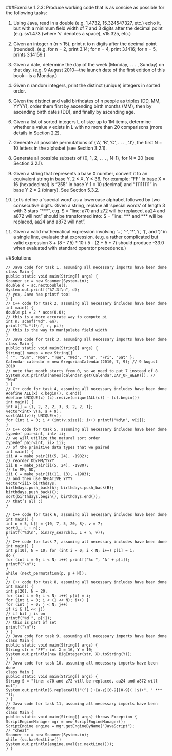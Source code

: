 ###Exercise 1.2.3: Produce working code that is as concise as possible for the following tasks:

1. Using Java, read in a double
(e.g. 1.4732, 15.324547327, etc.)
echo it, but with a minimum field width of 7 and 3 digits after the decimal point
(e.g. ss1.473 (where ‘s’ denotes a space), s15.325, etc.)

2. Given an integer n (n ≤ 15), print π to n digits after the decimal point (rounded).
(e.g. for n = 2, print 3.14; for n = 4, print 3.1416; for n = 5, prints 3.14159.)

3. Given a date, determine the day of the week (Monday, . . . , Sunday) on that day.
(e.g. 9 August 2010—the launch date of the first edition of this book—is a Monday.)

4. Given n random integers, print the distinct (unique) integers in sorted order.

5. Given the distinct and valid birthdates of n people as triples (DD, MM, YYYY), order
them first by ascending birth months (MM), then by ascending birth dates (DD), and
finally by ascending age.

6. Given a list of sorted integers L of size up to 1M items, determine whether a value v
exists in L with no more than 20 comparisons (more details in Section 2.2).

7. Generate all possible permutations of {‘A’, ‘B’, ‘C’, . . . , ‘J’}, the first N = 10 letters
in the alphabet (see Section 3.2.1).

8. Generate all possible subsets of {0, 1, 2, . . . , N-1}, for N = 20 (see Section 3.2.1).

9. Given a string that represents a base X number, convert it to an equivalent string in
base Y, 2 ≤ X, Y ≤ 36. For example: “FF” in base X = 16 (hexadecimal) is “255” in
base Y 1 = 10 (decimal) and “11111111” in base Y 2 = 2 (binary). See Section 5.3.2.


10. Let’s define a ‘special word’ as a lowercase alphabet followed by two consecutive digits.
Given a string, replace all ‘special words’ of length 3 with 3 stars “***”, e.g.
S = “line: a70 and z72 will be replaced, aa24 and a872 will not”
should be transformed into:
S = “line: *** and *** will be replaced, aa24 and a872 will not”.

11. Given a valid mathematical expression involving ‘+’, ‘-’, ‘*’, ‘/’, ‘(’, and ‘)’ in a single
line, evaluate that expression. (e.g. a rather complicated but valid expression 3 + (8 -
7.5) * 10 / 5 - (2 + 5 * 7) should produce -33.0 when evaluated with standard
operator precedence.)



##Solutions
```
// Java code for task 1, assuming all necessary imports have been done
class Main {
public static void main(String[] args) {
Scanner sc = new Scanner(System.in);
double d = sc.nextDouble();
System.out.printf("%7.3f\n", d);
// yes, Java has printf too!
} }
// C++ code for task 2, assuming all necessary includes have been done
int main() {
double pi = 2 * acos(0.0);
// this is a more accurate way to compute pi
int n; scanf("%d", &n);
printf("%.*lf\n", n, pi);
// this is the way to manipulate field width
}
// Java code for task 3, assuming all necessary imports have been done
class Main {
public static void main(String[] args) {
String[] names = new String[]
{ "", "Sun", "Mon", "Tue", "Wed", "Thu", "Fri", "Sat" };
Calendar calendar = new GregorianCalendar(2010, 7, 9); // 9 August 2010
// note that month starts from 0, so we need to put 7 instead of 8
System.out.println(names[calendar.get(Calendar.DAY_OF_WEEK)]); // "Wed"
} }
// C++ code for task 4, assuming all necessary includes have been done
#define ALL(x) x.begin(), x.end()
#define UNIQUE(c) (c).resize(unique(ALL(c)) - (c).begin())
int main() {
int a[] = {1, 2, 2, 2, 3, 3, 2, 2, 1};
vector<int> v(a, a + 9);
sort(ALL(v)); UNIQUE(v);
for (int i = 0; i < (int)v.size(); i++) printf("%d\n", v[i]);
}
// C++ code for task 5, assuming all necessary includes have been done
typedef pair<int, int> ii;
// we will utilize the natural sort order
typedef pair<int, ii> iii;
// of the primitive data types that we paired
int main() {
iii A = make_pair(ii(5, 24), -1982);
// reorder DD/MM/YYYY
iii B = make_pair(ii(5, 24), -1980);
// to MM, DD,
iii C = make_pair(ii(11, 13), -1983);
// and then use NEGATIVE YYYY
vector<iii> birthdays;
birthdays.push_back(A); birthdays.push_back(B); birthdays.push_back(C);
sort(birthdays.begin(), birthdays.end());
// that’s all :)
}

// C++ code for task 6, assuming all necessary includes have been done
int main() {
int n = 5, L[] = {10, 7, 5, 20, 8}, v = 7;
sort(L, L + n);
printf("%d\n", binary_search(L, L + n, v));
}
// C++ code for task 7, assuming all necessary includes have been done
int main() {
int p[10], N = 10; for (int i = 0; i < N; i++) p[i] = i;
do {
for (int i = 0; i < N; i++) printf("%c ", ’A’ + p[i]);
printf("\n");
}
while (next_permutation(p, p + N));
}
// C++ code for task 8, assuming all necessary includes have been done
int main() {
int p[20], N = 20;
for (int i = 0; i < N; i++) p[i] = i;
for (int i = 0; i < (1 << N); i++) {
for (int j = 0; j < N; j++)
if (i & (1 << j))
// if bit j is on
printf("%d ", p[j]);
// this is part of set
printf("\n");
} }
// Java code for task 9, assuming all necessary imports have been done
class Main {
public static void main(String[] args) {
String str = "FF"; int X = 16, Y = 10;
System.out.println(new BigInteger(str, X).toString(Y));
} }
// Java code for task 10, assuming all necessary imports have been done
class Main {
public static void main(String[] args) {
String S = "line: a70 and z72 will be replaced, aa24 and a872 will not";
System.out.println(S.replaceAll("(^| )+[a-z][0-9][0-9]( |$)+", " *** "));
} }
// Java code for task 11, assuming all necessary imports have been done
class Main {
public static void main(String[] args) throws Exception {
ScriptEngineManager mgr = new ScriptEngineManager();
ScriptEngine engine = mgr.getEngineByName("JavaScript");
// "cheat"
Scanner sc = new Scanner(System.in);
while (sc.hasNextLine()) System.out.println(engine.eval(sc.nextLine()));
} }
```
